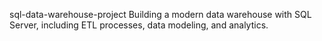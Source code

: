 sql-data-warehouse-project
Building a modern data warehouse with SQL Server, including ETL processes, data modeling, and analytics.
